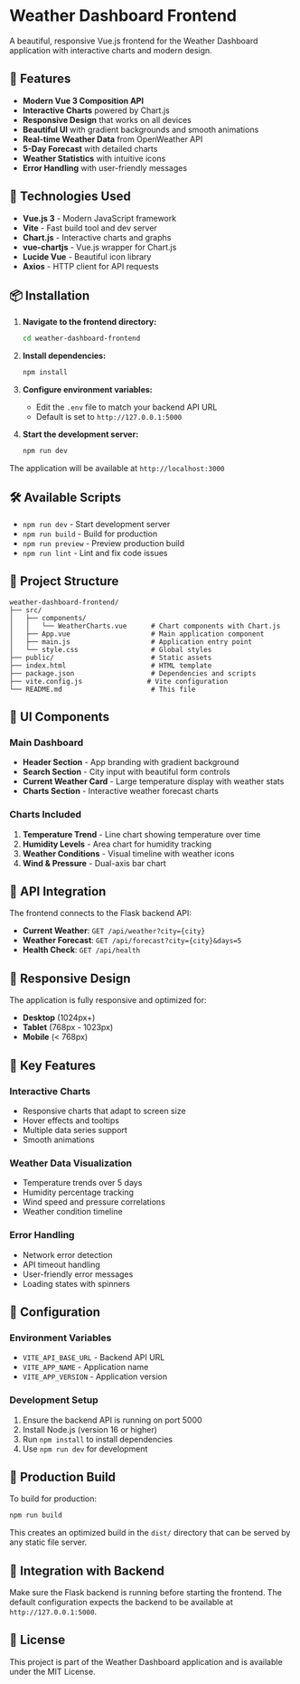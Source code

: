 # Weather Dashboard Frontend

A beautiful, responsive Vue.js frontend for the Weather Dashboard application with interactive charts and modern design.

## 🌟 Features

- **Modern Vue 3 Composition API**
- **Interactive Charts** powered by Chart.js
- **Responsive Design** that works on all devices
- **Beautiful UI** with gradient backgrounds and smooth animations
- **Real-time Weather Data** from OpenWeather API
- **5-Day Forecast** with detailed charts
- **Weather Statistics** with intuitive icons
- **Error Handling** with user-friendly messages

## 🚀 Technologies Used

- **Vue.js 3** - Modern JavaScript framework
- **Vite** - Fast build tool and dev server
- **Chart.js** - Interactive charts and graphs
- **vue-chartjs** - Vue.js wrapper for Chart.js
- **Lucide Vue** - Beautiful icon library
- **Axios** - HTTP client for API requests

## 📦 Installation

1. **Navigate to the frontend directory:**
   ```bash
   cd weather-dashboard-frontend
   ```

2. **Install dependencies:**
   ```bash
   npm install
   ```

3. **Configure environment variables:**
   - Edit the `.env` file to match your backend API URL
   - Default is set to `http://127.0.0.1:5000`

4. **Start the development server:**
   ```bash
   npm run dev
   ```

The application will be available at `http://localhost:3000`

## 🛠️ Available Scripts

- `npm run dev` - Start development server
- `npm run build` - Build for production
- `npm run preview` - Preview production build
- `npm run lint` - Lint and fix code issues

## 📁 Project Structure

```
weather-dashboard-frontend/
├── src/
│   ├── components/
│   │   └── WeatherCharts.vue      # Chart components with Chart.js
│   ├── App.vue                    # Main application component
│   ├── main.js                    # Application entry point
│   └── style.css                  # Global styles
├── public/                        # Static assets
├── index.html                     # HTML template
├── package.json                   # Dependencies and scripts
├── vite.config.js                # Vite configuration
└── README.md                      # This file
```

## 🎨 UI Components

### Main Dashboard
- **Header Section** - App branding with gradient background
- **Search Section** - City input with beautiful form controls
- **Current Weather Card** - Large temperature display with weather stats
- **Charts Section** - Interactive weather forecast charts

### Charts Included
1. **Temperature Trend** - Line chart showing temperature over time
2. **Humidity Levels** - Area chart for humidity tracking
3. **Weather Conditions** - Visual timeline with weather icons
4. **Wind & Pressure** - Dual-axis bar chart

## 🔌 API Integration

The frontend connects to the Flask backend API:

- **Current Weather**: `GET /api/weather?city={city}`
- **Weather Forecast**: `GET /api/forecast?city={city}&days=5`
- **Health Check**: `GET /api/health`

## 📱 Responsive Design

The application is fully responsive and optimized for:
- **Desktop** (1024px+)
- **Tablet** (768px - 1023px)
- **Mobile** (< 768px)

## 🎯 Key Features

### Interactive Charts
- Responsive charts that adapt to screen size
- Hover effects and tooltips
- Multiple data series support
- Smooth animations

### Weather Data Visualization
- Temperature trends over 5 days
- Humidity percentage tracking
- Wind speed and pressure correlations
- Weather condition timeline

### Error Handling
- Network error detection
- API timeout handling
- User-friendly error messages
- Loading states with spinners

## 🔧 Configuration

### Environment Variables
- `VITE_API_BASE_URL` - Backend API URL
- `VITE_APP_NAME` - Application name
- `VITE_APP_VERSION` - Application version

### Development Setup
1. Ensure the backend API is running on port 5000
2. Install Node.js (version 16 or higher)
3. Run `npm install` to install dependencies
4. Use `npm run dev` for development

## 🚀 Production Build

To build for production:

```bash
npm run build
```

This creates an optimized build in the `dist/` directory that can be served by any static file server.

## 🤝 Integration with Backend

Make sure the Flask backend is running before starting the frontend. The default configuration expects the backend to be available at `http://127.0.0.1:5000`.

## 📄 License

This project is part of the Weather Dashboard application and is available under the MIT License.
